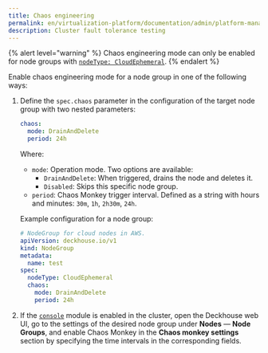 ```yaml
---
title: Chaos engineering
permalink: en/virtualization-platform/documentation/admin/platform-management/high-reliability-and-availability/chaos-engineering.html
description: Cluster fault tolerance testing
---
```


{% alert level="warning" %}
Chaos engineering mode can only be enabled for node groups with [`nodeType: CloudEphemeral`](/modules/node-manager/cr.html#nodegroup-v1-spec-nodetype).
{% endalert %}

Enable chaos engineering mode for a node group in one of the following ways:

1. Define the `spec.chaos` parameter in the configuration of the target node group with two nested parameters:

   ```yaml
   chaos:
     mode: DrainAndDelete
     period: 24h
   ```

   Where:

   - `mode`: Operation mode. Two options are available:
     - `DrainAndDelete`: When triggered, drains the node and deletes it.
     - `Disabled`: Skips this specific node group.
   - `period`: Chaos Monkey trigger interval. Defined as a string with hours and minutes: `30m`, `1h`, `2h30m`, `24h`.

   Example configuration for a node group:

   ```yaml
   # NodeGroup for cloud nodes in AWS.
   apiVersion: deckhouse.io/v1
   kind: NodeGroup
   metadata:
     name: test
   spec:
     nodeType: CloudEphemeral
     chaos:
       mode: DrainAndDelete
       period: 24h
   ```

1. If the [`console`](/modules/console) module is enabled in the cluster,
  open the Deckhouse web UI, go to the settings of the desired node group under **Nodes** — **Node Groups**,
  and enable Chaos Monkey in the **Chaos monkey settings** section
  by specifying the time intervals in the corresponding fields.

